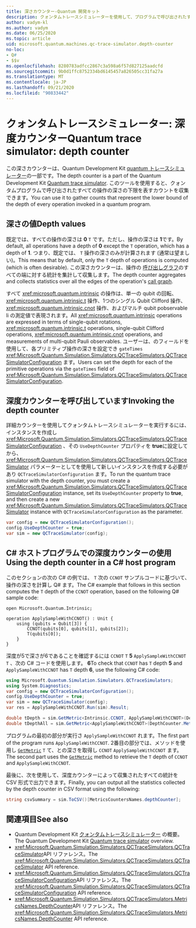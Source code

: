 ```yaml
---
title: 深さカウンター-Quantum 開発キット
description: クォンタムトレースシミュレーターを使用して、プログラムで呼び出されたすべての操作の深さのカウントを収集する Microsoft QDK の深さカウンターについて説明し Q# ます。
author: vadym-kl
ms.author: vadym
ms.date: 06/25/2020
ms.topic: article
uid: microsoft.quantum.machines.qc-trace-simulator.depth-counter
no-loc:
- Q#
- $$v
ms.openlocfilehash: 8280783adfcc2867c3a598a6f57d827125aadcfd
ms.sourcegitcommit: 9b0d1ffc8752334bd6145457a826505cc31fa27a
ms.translationtype: MT
ms.contentlocale: ja-JP
ms.lasthandoff: 09/21/2020
ms.locfileid: "90833442"
---
```

# <a name="quantum-trace-simulator-depth-counter"></a><span data-ttu-id="b57ca-103">クォンタムトレースシミュレーター: 深度カウンター</span><span class="sxs-lookup"><span data-stu-id="b57ca-103">Quantum trace simulator: depth counter</span></span>

<span data-ttu-id="b57ca-104">この深さカウンターは、Quantum Development Kit [quantum トレースシミュレーター](xref:microsoft.quantum.machines.qc-trace-simulator.intro)の一部です。</span><span class="sxs-lookup"><span data-stu-id="b57ca-104">The depth counter is a part of the Quantum Development Kit [Quantum trace simulator](xref:microsoft.quantum.machines.qc-trace-simulator.intro).</span></span>
<span data-ttu-id="b57ca-105">このツールを使用すると、クォンタムプログラムで呼び出されたすべての操作の深さの下限を表すカウントを収集できます。</span><span class="sxs-lookup"><span data-stu-id="b57ca-105">You can use it to gather counts that represent the lower bound of the depth of every operation invoked in a quantum program.</span></span> 

## <a name="depth-values"></a><span data-ttu-id="b57ca-106">深さの値</span><span class="sxs-lookup"><span data-stu-id="b57ca-106">Depth values</span></span>

<span data-ttu-id="b57ca-107">既定では、すべての操作の深さは **0** `T` です。ただし、操作の深さは **1**です。</span><span class="sxs-lookup"><span data-stu-id="b57ca-107">By default, all operations have a depth of **0** except the `T` operation, which has a depth of **1**.</span></span> <span data-ttu-id="b57ca-108">つまり、既定では、 `T` 操作の深さのみが計算されます (通常は望ましい)。</span><span class="sxs-lookup"><span data-stu-id="b57ca-108">This means that by default, only the `T` depth of operations is computed (which is often desirable).</span></span> <span data-ttu-id="b57ca-109">この深さカウンターは、操作の [呼び出しグラフ](https://en.wikipedia.org/wiki/Call_graph)のすべての端に対する統計を集計して収集します。</span><span class="sxs-lookup"><span data-stu-id="b57ca-109">The depth counter aggregates and collects statistics over all the edges of the operation's [call graph](https://en.wikipedia.org/wiki/Call_graph).</span></span>

<span data-ttu-id="b57ca-110">すべて <xref:microsoft.quantum.intrinsic> の操作は、単一の qubit の回転、 <xref:microsoft.quantum.intrinsic.t> 操作、1つのシングル Qubit Clifford 操作、 <xref:microsoft.quantum.intrinsic.cnot> 操作、およびマルチ qubit pobservable li の測定値で表現されます。</span><span class="sxs-lookup"><span data-stu-id="b57ca-110">All <xref:microsoft.quantum.intrinsic> operations are expressed in terms of single-qubit rotations, <xref:microsoft.quantum.intrinsic.t> operations, single-qubit Clifford operations, <xref:microsoft.quantum.intrinsic.cnot> operations, and measurements of multi-qubit Pauli observables.</span></span> <span data-ttu-id="b57ca-111">ユーザーは、のフィールドを使用して、各プリミティブ操作の深さを設定でき `gateTimes` <xref:Microsoft.Quantum.Simulation.Simulators.QCTraceSimulators.QCTraceSimulatorConfiguration> ます。</span><span class="sxs-lookup"><span data-stu-id="b57ca-111">Users can set the depth for each of the primitive operations via the `gateTimes` field of <xref:Microsoft.Quantum.Simulation.Simulators.QCTraceSimulators.QCTraceSimulatorConfiguration>.</span></span>

## <a name="invoking-the-depth-counter"></a><span data-ttu-id="b57ca-112">深度カウンターを呼び出しています</span><span class="sxs-lookup"><span data-stu-id="b57ca-112">Invoking the depth counter</span></span>

<span data-ttu-id="b57ca-113">詳細カウンターを使用してクォンタムトレースシミュレーターを実行するには、インスタンスを作成し <xref:Microsoft.Quantum.Simulation.Simulators.QCTraceSimulators.QCTraceSimulatorConfiguration> 、その `UseDepthCounter` プロパティを **true**に設定してから、 <xref:Microsoft.Quantum.Simulation.Simulators.QCTraceSimulators.QCTraceSimulator> パラメーターとしてを使用して新しいインスタンスを作成する必要があり `QCTraceSimulatorConfiguration` ます。</span><span class="sxs-lookup"><span data-stu-id="b57ca-113">To run the quantum trace simulator with the depth counter, you must create a <xref:Microsoft.Quantum.Simulation.Simulators.QCTraceSimulators.QCTraceSimulatorConfiguration> instance, set its `UseDepthCounter` property to **true**, and then create a new <xref:Microsoft.Quantum.Simulation.Simulators.QCTraceSimulators.QCTraceSimulator> instance with `QCTraceSimulatorConfiguration` as the parameter.</span></span> 

```csharp
var config = new QCTraceSimulatorConfiguration();
config.UseDepthCounter = true;
var sim = new QCTraceSimulator(config);
```

## <a name="using-the-depth-counter-in-a-c-host-program"></a><span data-ttu-id="b57ca-114">C# ホストプログラムでの深度カウンターの使用</span><span class="sxs-lookup"><span data-stu-id="b57ca-114">Using the depth counter in a C# host program</span></span>

<span data-ttu-id="b57ca-115">このセクションの次の C# の例では、 `T` 次の `CCNOT` サンプルコードに基づいて、操作の深さを計算し Q# ます。</span><span class="sxs-lookup"><span data-stu-id="b57ca-115">The C# example that follows in this section computes the `T` depth of the `CCNOT` operation, based on the following Q# sample code:</span></span>

```qsharp
open Microsoft.Quantum.Intrinsic;

operation ApplySampleWithCCNOT() : Unit {
    using (qubits = Qubit[3]) {
        CCNOT(qubits[0], qubits[1], qubits[2]);
        T(qubits[0]);
    }
}
```

<span data-ttu-id="b57ca-116">深度が5で深さが6であることを確認するには `CCNOT` `T` **5** `ApplySampleWithCCNOT` `T` 、次の C# コードを使用します。 **6**</span><span class="sxs-lookup"><span data-stu-id="b57ca-116">To check that `CCNOT` has `T` depth **5** and `ApplySampleWithCCNOT` has `T` depth **6**, use the following C# code:</span></span>

```csharp
using Microsoft.Quantum.Simulation.Simulators.QCTraceSimulators;
using System.Diagnostics;
var config = new QCTraceSimulatorConfiguration();
config.UseDepthCounter = true;
var sim = new QCTraceSimulator(config);
var res = ApplySampleWithCCNOT.Run(sim).Result;

double tDepth = sim.GetMetric<Intrinsic.CCNOT, ApplySampleWithCCNOT>(DepthCounter.Metrics.Depth);
double tDepthAll = sim.GetMetric<ApplySampleWithCCNOT>(DepthCounter.Metrics.Depth);
```

<span data-ttu-id="b57ca-117">プログラムの最初の部分が実行さ `ApplySampleWithCCNOT` れます。</span><span class="sxs-lookup"><span data-stu-id="b57ca-117">The first part of the program runs `ApplySampleWithCCNOT`.</span></span> <span data-ttu-id="b57ca-118">2番目の部分では、メソッドを使用し [`GetMetric`](https://docs.microsoft.com/dotnet/api/microsoft.quantum.simulation.simulators.qctracesimulators.qctracesimulator.getmetric) `T` て、との深さを取得し `CCNOT` `ApplySampleWithCCNOT` ます。</span><span class="sxs-lookup"><span data-stu-id="b57ca-118">The second part uses the [`GetMetric`](https://docs.microsoft.com/dotnet/api/microsoft.quantum.simulation.simulators.qctracesimulators.qctracesimulator.getmetric) method to retrieve the `T` depth of `CCNOT` and `ApplySampleWithCCNOT`.</span></span> 

<span data-ttu-id="b57ca-119">最後に、次を使用して、深度カウンターによって収集されたすべての統計を CSV 形式で出力できます。</span><span class="sxs-lookup"><span data-stu-id="b57ca-119">Finally, you can output all the statistics collected by the depth counter in CSV format using the following:</span></span>
```csharp
string csvSummary = sim.ToCSV()[MetricsCountersNames.depthCounter];
```

## <a name="see-also"></a><span data-ttu-id="b57ca-120">関連項目</span><span class="sxs-lookup"><span data-stu-id="b57ca-120">See also</span></span>

- <span data-ttu-id="b57ca-121">Quantum Development Kit [クォンタムトレースシミュレーター](xref:microsoft.quantum.machines.qc-trace-simulator.intro) の概要。</span><span class="sxs-lookup"><span data-stu-id="b57ca-121">The Quantum Development Kit [Quantum trace simulator](xref:microsoft.quantum.machines.qc-trace-simulator.intro) overview.</span></span>
- <span data-ttu-id="b57ca-122"><xref:Microsoft.Quantum.Simulation.Simulators.QCTraceSimulators.QCTraceSimulator>API リファレンス。</span><span class="sxs-lookup"><span data-stu-id="b57ca-122">The <xref:Microsoft.Quantum.Simulation.Simulators.QCTraceSimulators.QCTraceSimulator> API reference.</span></span>
- <span data-ttu-id="b57ca-123"><xref:Microsoft.Quantum.Simulation.Simulators.QCTraceSimulators.QCTraceSimulatorConfiguration>API リファレンス。</span><span class="sxs-lookup"><span data-stu-id="b57ca-123">The <xref:Microsoft.Quantum.Simulation.Simulators.QCTraceSimulators.QCTraceSimulatorConfiguration> API reference.</span></span>
- <span data-ttu-id="b57ca-124"><xref:Microsoft.Quantum.Simulation.Simulators.QCTraceSimulators.MetricsNames.DepthCounter>API リファレンス。</span><span class="sxs-lookup"><span data-stu-id="b57ca-124">The <xref:Microsoft.Quantum.Simulation.Simulators.QCTraceSimulators.MetricsNames.DepthCounter> API reference.</span></span>
